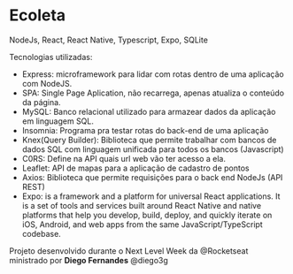 # Ecoleta 
 NodeJs, React, React Native, Typescript, Expo, SQLite
 
 Tecnologias utilizadas:
 
- Express: microframework para lidar com rotas dentro de uma aplicação com NodeJS.
- SPA: Single Page Aplication, não recarrega, apenas atualiza o conteúdo da página.
- MySQL: Banco relacional utilizado para armazear dados da aplicação em linguagem SQL.
- Insomnia: Programa pra testar rotas do back-end de uma aplicação
- Knex(Query Builder): Biblioteca que permite trabalhar com bancos de dados SQL com linguagem unificada para todos os bancos (Javascript)
- C0RS: Define na API quais url web vão ter acesso a ela.
- Leaflet: API de mapas para a aplicação de cadastro de pontos
- Axios: Biblioteca que permite requisições para o back end NodeJs (API REST)
- Expo: is a framework and a platform for universal React applications. It is a set of tools and services built around React Native and native platforms that help you develop, build, deploy, and quickly iterate on iOS, Android, and web apps from the same JavaScript/TypeScript codebase.

Projeto desenvolvido durante o Next Level Week da @Rocketseat ministrado por **Diego Fernandes** @diego3g
